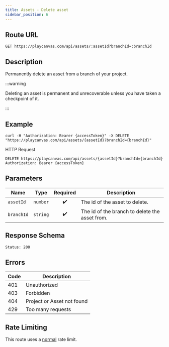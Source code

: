 ```yaml
---
title: Assets - Delete asset
sidebar_position: 6
---
```


## Route URL

```none
GET https://playcanvas.com/api/assets/:assetId?branchId=:branchId
```

## Description

Permanently delete an asset from a branch of your project.

:::warning

Deleting an asset is permanent and unrecoverable unless you have taken a checkpoint of it.

:::

## Example

```none
curl -H "Authorization: Bearer {accessToken}" -X DELETE "https://playcanvas.com/api/assets/{assetId}?branchId={branchId}"
```

HTTP Request

```text
DELETE https://playcanvas.com/api/assets/{assetId}?branchId={branchId}
Authorization: Bearer {accessToken}
```

## Parameters

| Name       | Type     | Required | Description                                    |
| ---------- | -------- | :------: | ---------------------------------------------- |
| `assetId`  | `number` | ✔️      | The id of the asset to delete.                 |
| `branchId` | `string` | ✔️      | The id of the branch to delete the asset from. |

## Response Schema

```none
Status: 200
```

## Errors

| Code | Description                |
| ---- | -------------------------- |
| 401  | Unauthorized               |
| 403  | Forbidden                  |
| 404  | Project or Asset not found |
| 429  | Too many requests          |

## Rate Limiting

This route uses a [normal][1] rate limit.

[1]: /user-manual/api#rate-limiting
